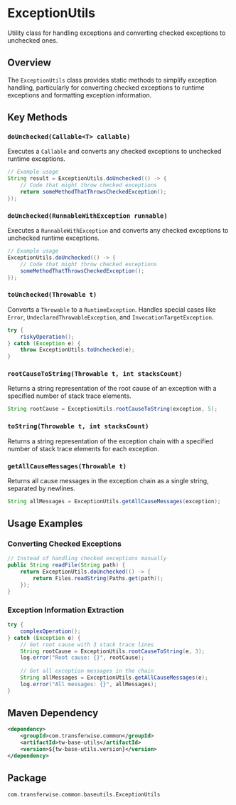 # ExceptionUtils

Utility class for handling exceptions and converting checked exceptions to unchecked ones.

## Overview

The `ExceptionUtils` class provides static methods to simplify exception handling, particularly for converting checked exceptions to runtime exceptions and formatting exception information.

## Key Methods

### `doUnchecked(Callable<T> callable)`
Executes a `Callable` and converts any checked exceptions to unchecked runtime exceptions.

```java
// Example usage
String result = ExceptionUtils.doUnchecked(() -> {
    // Code that might throw checked exceptions
    return someMethodThatThrowsCheckedException();
});
```

### `doUnchecked(RunnableWithException runnable)`
Executes a `RunnableWithException` and converts any checked exceptions to unchecked runtime exceptions.

```java
// Example usage
ExceptionUtils.doUnchecked(() -> {
    // Code that might throw checked exceptions
    someMethodThatThrowsCheckedException();
});
```

### `toUnchecked(Throwable t)`
Converts a `Throwable` to a `RuntimeException`. Handles special cases like `Error`, `UndeclaredThrowableException`, and `InvocationTargetException`.

```java
try {
    riskyOperation();
} catch (Exception e) {
    throw ExceptionUtils.toUnchecked(e);
}
```

### `rootCauseToString(Throwable t, int stacksCount)`
Returns a string representation of the root cause of an exception with a specified number of stack trace elements.

```java
String rootCause = ExceptionUtils.rootCauseToString(exception, 5);
```

### `toString(Throwable t, int stacksCount)`
Returns a string representation of the exception chain with a specified number of stack trace elements for each exception.

### `getAllCauseMessages(Throwable t)`
Returns all cause messages in the exception chain as a single string, separated by newlines.

```java
String allMessages = ExceptionUtils.getAllCauseMessages(exception);
```

## Usage Examples

### Converting Checked Exceptions
```java
// Instead of handling checked exceptions manually
public String readFile(String path) {
    return ExceptionUtils.doUnchecked(() -> {
        return Files.readString(Paths.get(path));
    });
}
```

### Exception Information Extraction
```java
try {
    complexOperation();
} catch (Exception e) {
    // Get root cause with 3 stack trace lines
    String rootCause = ExceptionUtils.rootCauseToString(e, 3);
    log.error("Root cause: {}", rootCause);
    
    // Get all exception messages in the chain
    String allMessages = ExceptionUtils.getAllCauseMessages(e);
    log.error("All messages: {}", allMessages);
}
```

## Maven Dependency

```xml
<dependency>
    <groupId>com.transferwise.common</groupId>
    <artifactId>tw-base-utils</artifactId>
    <version>${tw-base-utils.version}</version>
</dependency>
```

## Package

`com.transferwise.common.baseutils.ExceptionUtils`
